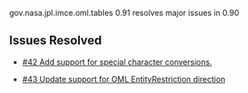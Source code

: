 gov.nasa.jpl.imce.oml.tables 0.91 resolves major issues in 0.90

## Issues Resolved


- [#42 Add support for special character conversions.](https://github.com/JPL-IMCE/gov.nasa.jpl.imce.oml.tables/issues/42)

- [#43 Update support for OML EntityRestriction direction](https://github.com/JPL-IMCE/gov.nasa.jpl.imce.oml.tables/issues/43)